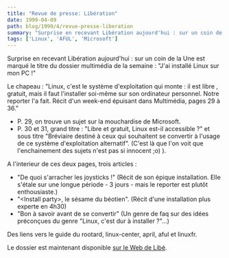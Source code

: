 ```yaml
---
title: "Revue de presse: Libération"
date: 1999-04-09
path: blog/1999/4/revue-presse-liberation
summary: "Surprise en recevant Libération aujourd'hui : sur un coin de la Une est marqué le titre du dossier multimédia de la semaine : \"J'ai installé Linux sur mon PC !\" Le chapeau : \"Linux, c'est le système d'exploitation qui monte : il est libre , gratuit, mais il faut l'installer soi-même sur son ordinateur personnel."
tags: ['Linux', 'AFUL', 'Microsoft']
---
```


<P>Surprise en recevant Libération aujourd'hui : sur un coin de la Une est
marqué le titre du dossier multimédia de la semaine : "J'ai installé
Linux sur mon PC !"</P>

<P>Le chapeau : "Linux, c'est le système d'exploitation qui monte : il est
libre , gratuit, mais il faut l'installer soi-même sur son ordinateur
personnel. Notre reporter l'a fait. Récit d'un week-end épuisant dans
Multimédia, pages 29 à 36."</P>

<UL>

<LI>P. 29, on trouve un sujet sur la mouchardise de Microsoft.
<LI>P. 30 et 31, grand titre :  "Libre et gratuit, Linux est-il accessible
?" et sous titre "Bréviaire destiné à ceux qui souhaitent se convertir à
l'usage de ce système d'exploitation alternatif". (C'est là que l'on
voit que l'enchainement des sujets n'est pas si innocent ;o) ).
</UL>

<P>A l'interieur de ces deux pages, trois articles :</P>

<UL>

<LI>"De quoi s'arracher les joysticks !" (Récit de son épique
installation. Elle s'étale sur une longue période - 3 jours - mais le
reporter est plutôt enthousiaste.)
<LI>"&lt;Install party&gt;, le sésame du béotien". (Récit d'une installation
plus experte en 4h30)
<LI>"Bon à savoir avant de se convertir" (Un genre de faq sur des idées
préconçues du genre "Linux, c'est dur à installer ?"...)
</UL>

<P>Des liens vers le guide du rootard, linux-center, april, aful et
linuxfr.</P>

<P>Le dossier est maintenant disponible
<A HREF="http://www.liberation.com/multi/cahier/articles/sem99.15/cah990409a.html">sur le Web de Libé</A>.
</P>


